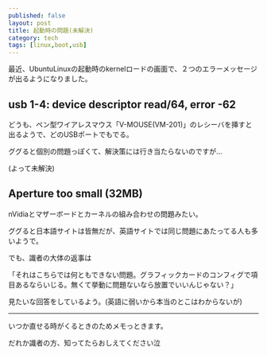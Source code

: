 ```yaml
---
published: false
layout: post
title: 起動時の問題(未解決)
category: tech
tags: [linux,boot,usb]
---
```


最近、UbuntuLinuxの起動時のkernelロードの画面で、２つのエラーメッセージが出るようになりました。

## usb 1-4: device descriptor read/64, error -62

どうも、ペン型ワイアレスマウス「V-MOUSE(VM-201)」のレシーバを挿すと出るようで、どのUSBポートでもでる。

ググると個別の問題っぽくて、解決策には行き当たらないのですが…

(よって未解決)

## Aperture too small (32MB)

nVidiaとマザーボードとカーネルの組み合わせの問題みたい。

ググると日本語サイトは皆無だが、英語サイトでは同じ問題にあたってる人も多いようで。

でも、識者の大体の返事は

「それはこちらでは何ともできない問題。グラフィックカードのコンフィグで項目あるならいじる。無くて挙動に問題ないなら放置でいいんじゃない？」

見たいな回答をしているよう。(英語に弱いから本当のとこはわからないが)

----

いつか直せる時がくるときのためメモっときます。

だれか識者の方、知ってたらおしえてください泣
